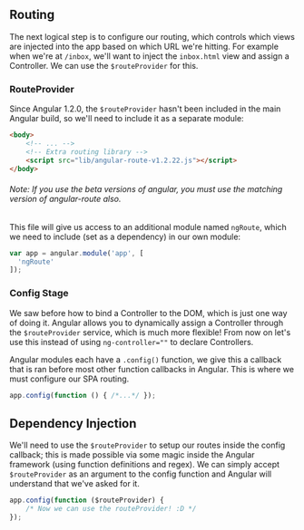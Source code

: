 ## Routing

The next logical step is to configure our routing, which controls which views are injected into the app based on which URL we're hitting. For example when we're at `/inbox`, we'll want to inject the `inbox.html` view and assign a Controller.  We can use the `$routeProvider` for this.

### RouteProvider

Since Angular 1.2.0, the `$routeProvider` hasn't been included in the main Angular build, so we'll need to include it as a separate module:

```html
<body>
    <!-- ... -->
    <!-- Extra routing library -->
    <script src="lib/angular-route-v1.2.22.js"></script>
</body>
```

###### Note: If you use the beta versions of angular, you must use the matching version of angular-route also.

This file will give us access to an additional module named `ngRoute`, which we need to include (set as a dependency) in our own module:

```js
var app = angular.module('app', [
  'ngRoute'
]);
```

### Config Stage

We saw before how to bind a Controller to the DOM, which is just one way of doing it. Angular allows you to dynamically assign a Controller through the `$routeProvider` service, which is much more flexible! From now on let's use this instead of using `ng-controller=""` to declare Controllers.

Angular modules each have a `.config()` function, we give this a callback that is ran before most other function callbacks in Angular.  This is where we must configure our SPA routing.

```js
app.config(function () { /*...*/ });
```

## Dependency Injection

We'll need to use the `$routeProvider` to setup our routes inside the config callback; this is made possible via some magic inside the Angular framework (using function definitions and regex).  We can simply accept `$routeProvider` as an argument to the config function and Angular will understand that we've asked for it.

```js
app.config(function ($routeProvider) {
    /* Now we can use the routeProvider! :D */
});
```
